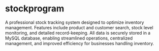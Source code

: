# stockprogram
 A professional stock tracking system designed to optimize inventory management. Features include product and customer search, stock level monitoring, and detailed record-keeping. All data is securely stored in a MySQL database, enabling streamlined operations, centralized management, and improved efficiency for businesses handling inventory.
